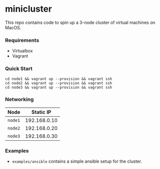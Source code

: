 # minicluster

This repo contains code to spin up a 3-node cluster of virtual machines on MacOS.

### Requirements
* Virtualbox
* Vagrant

### Quick Start
```
cd node1 && vagrant up --provision && vagrant ssh
cd node2 && vagrant up --provision && vagrant ssh
cd node3 && vagrant up --provision && vagrant ssh
```

### Networking
Node | Static IP
--- | ---
`node1` | 192.168.0.10 
`node2` | 192.168.0.20 
`node3` | 192.168.0.30 

### Examples
* `examples/ansible` contains a simple ansible setup for the cluster.